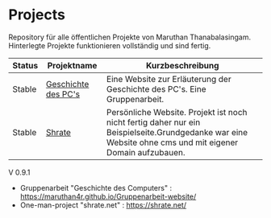 # Projects
Repository für alle öffentlichen Projekte von Maruthan Thanabalasingam. Hinterlegte Projekte funktionieren vollständig und sind fertig.

|Status| Projektname | Kurzbeschreibung |
| ------ | ------ | ------ |
| Stable | [Geschichte des PC's][pc-history]| Eine Website zur Erläuterung der Geschichte des PC's. Eine Gruppenarbeit. 
| Stable | [Shrate][shrate] | Persönliche Website. Projekt ist noch nicht fertig daher nur ein Beispielseite.Grundgedanke war eine Website ohne cms und mit eigener Domain aufzubauen. |

V 0.9.1


   [pc-history]:<https://maruthan4r.github.io/Gruppenarbeit-website/>
   [shrate]:<https://shrate.net>
   [pong]:<https://github.com/maruthan4r/projects/tree/main/Python/Game_01_Pong>


- Gruppenarbeit "Geschichte des Computers"  : https://maruthan4r.github.io/Gruppenarbeit-website/
- One-man-project "shrate.net"              : https://shrate.net/
